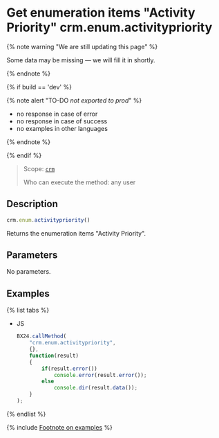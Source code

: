 # Get enumeration items "Activity Priority" crm.enum.activitypriority

{% note warning "We are still updating this page" %}

Some data may be missing — we will fill it in shortly.

{% endnote %}

{% if build == 'dev' %}

{% note alert "TO-DO _not exported to prod_" %}

- no response in case of error
- no response in case of success
- no examples in other languages
  
{% endnote %}

{% endif %}

> Scope: [`crm`](../../../scopes/permissions.md)
>
> Who can execute the method: any user

## Description

```js
crm.enum.activitypriority()
```

Returns the enumeration items "Activity Priority".

## Parameters

No parameters.

## Examples

{% list tabs %}

- JS
  
    ```javascript
    BX24.callMethod(
        "crm.enum.activitypriority",
        {},
        function(result)
        {
            if(result.error())
                console.error(result.error());
            else
                console.dir(result.data());
        }
    );
    ```

{% endlist %}


{% include [Footnote on examples](../../../../_includes/examples.md) %}